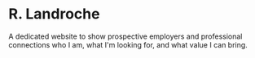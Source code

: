 # R. Landroche

A dedicated website to show prospective employers and professional connections who I am, what I'm looking for, and what value I can bring.
